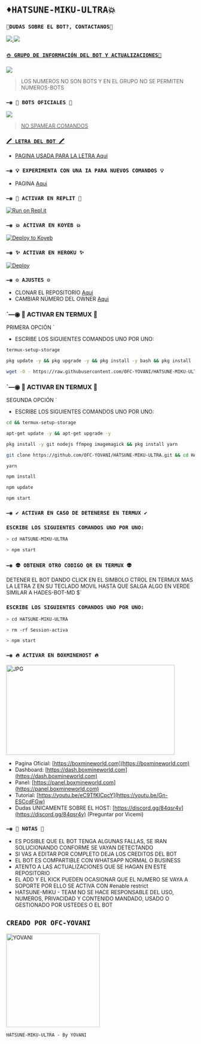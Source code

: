 # `♦️HATSUNE-MIKU-ULTRA💥`

### `🏓DUDAS SOBRE EL BOT?, CONTACTANOS🍁`
<a href="http://wa.me/5212412377467" target="blank"><img src="https://img.shields.io/badge/OFC-YOVANI_CREADOR-25D366?style=for-the-badge&logo=whatsapp&logoColor=white" />
<a href="http://wa.me/5212411233838" target="blank"><img src="https://img.shields.io/badge/OFC-YOVANI_CREADOR-25D366?style=for-the-badge&logo=whatsapp&logoColor=white" />


### `⛄ GRUPO DE INFORMACIÓN DEL BOT Y ACTUALIZACIONES🧿`

<a href= "https://chat.whatsapp.com/Jhs2WrdiNzY3CML7shPwot" target="blank"><img src="https://img.shields.io/badge/GRUPO_DE_SOPORTE-25D366?style=for-the-badge&logo=whatsapp&logoColor=white" />
</a>
> LOS NUMEROS NO SON BOTS Y EN EL GRUPO NO SE PERMITEN NUMEROS-BOTS

### `—◉ 🤖 BOTS OFICIALES 🤖`

<a href="https://api.whatsapp.com/send/?phone=521241719888&text&type=phone_number&app_absent=0" target="blank"><img src="https://img.shields.io/badge/BOT-OFICIAL.1-25D366?style=for-the-badge&logo=whatsapp&logoColor=white" />

 > NO SPAMEAR COMANDOS

### `🖍 LETRA DEL BOT 🖍`
- PAGINA USADA PARA LA LETRA [Aqui](https://smiley.cool/es/weirdmaker.php)

### `—◉ 💡 EXPERIMENTA CON UNA IA PARA NUEVOS COMANDOS 💡`
- PAGINA [Aqui](https://beta.openai.com/playground)

### `—◉ 🌌 ACTIVAR EN REPLIT 🌌`

[![Run on Repl.it](https://repl.it/badge/github/OFC-YOVANI/HATSUNE-MIKU-ULTRA)](https://repl.it/github/OFC-YOVANI/HATSUNE-MIKU-ULTRA)

### `—◉ 💥 ACTIVAR EN KOYEB 💥`

[![Deploy to Koyeb](https://www.koyeb.com/static/images/deploy/button.svg)](https://app.koyeb.com/deploy?type=git&repository=github.com/OFC-YOVANI/HATSUNE-MIKU&branch=master&name=Hatsunemikubot)

### `—◉ ✨ ACTIVAR EN HEROKU ✨`
[![Deploy](https://www.herokucdn.com/deploy/button.svg)](https://heroku.com/deploy?template=https://github.com/OFC-YOVANI/HATSUNE-MIKU-ULTRA)

### `—◉ ⚙️ AJUSTES ⚙️`
- CLONAR EL REPOSITORIO [Aqui](https://github.com/OFC-YOVANI/HATSUNE-MIKU-ULTRA/fork)
- CAMBIAR NÚMERO DEL OWNER [Aqui](https://github.com/OFC-YOVANI/HATSUNE-MIKU-ULTRA/blob/master/config.js)

### `—◉ 👾 ACTIVAR EN TERMUX 👾
PRIMERA OPCIÓN `
- ESCRIBE LOS SIGUIENTES COMANDOS UNO POR UNO:
```bash
termux-setup-storage
```

```bash
pkg update -y && pkg upgrade -y && pkg install -y bash && pkg install -y wget && pkg install yarn
```

```bash
wget -O - https://raw.githubusercontent.com/OFC-YOVANI/HATSUNE-MIKU-ULTRA/master/install.sh | bash
```


### `—◉ 👾 ACTIVAR EN TERMUX 👾
SEGUNDA OPCIÓN ` 
- ESCRIBE LOS SIGUIENTES COMANDOS UNO POR UNO:
```bash
cd && termux-setup-storage
```

```bash
apt-get update -y && apt-get upgrade -y
```

```bash
pkg install -y git nodejs ffmpeg imagemagick && pkg install yarn
```

```bash
git clone https://github.com/OFC-YOVANI/HATSUNE-MIKU-ULTRA.git && cd HATSUNE-MIKU-ULTRA
```

```bash
yarn
```

```bash
npm install
```

```bash
npm update
```

```bash
npm start
```

### `—◉ ✔️ ACTIVAR EN CASO DE DETENERSE EN TERMUX ✔️`

### `ESCRIBE LOS SIGUIENTES COMANDOS UNO POR UNO:`

```bash
> cd HATSUNE-MIKU-ULTRA
```

```bash
> npm start
```

### `—◉ 👽 OBTENER OTRO CODIGO QR EN TERMUX 👽`
 DETENER EL BOT DANDO CLICK EN EL SIMBOLO CTROL EN TERMUX MAS LA LETRA Z EN SU TECLADO MOVIL HASTA QUE SALGA ALGO EN VERDE SIMILAR A HADES-BOT-MD $`

### `ESCRIBE LOS SIGUIENTES COMANDOS UNO POR UNO:`

```bash
> cd HATSUNE-MIKU-ULTRA
```

```bash
> rm -rf Session-activa
```

```bash
> npm start
```

### `—◉ 🔥 ACTIVAR EN BOXMINEHOST 🔥`
<a href="https://boxmineworld.com"><img src="https://raw.githubusercontent.com/OFC-YOVANI/HATSUNE-MIKU/master/src/Pre%20Bot%20Publi.png" width="450" height="240" alt="JPG"/></a>
- Pagina Oficial: [https://boxmineworld.com](https://boxmineworld.com)
- Dashboard: [https://dash.boxmineworld.com](https://dash.boxmineworld.com)
- Panel: [https://panel.boxmineworld.com](https://panel.boxmineworld.com)
- Tutorial: [https://youtu.be/eC9TfKICpcY](https://youtu.be/Gn-ESCcdFGw)
- Dudas UNICAMENTE SOBRE EL HOST: [https://discord.gg/84qsr4v](https://discord.gg/84qsr4v) (Preguntar por Vicemi)

### `—◉ 📝 NOTAS 📝`
- ES POSIBLE QUE EL BOT TENGA ALGUNAS FALLAS, SE IRAN SOLUCIONANDO CONFORME SE VAYAN DETECTANDO
- SI VAS A EDITAR POR COMPLETO DEJA LOS CREDITOS DEL BOT 
- EL BOT ES COMPARTIBLE CON WHATSAPP NORMAL O BUSINESS
- ATENTO A LAS ACTUALIZACIONES QUE SE HAGAN EN ESTE REPOSITORIO
- EL ADD Y EL KICK PUEDEN OCASIONAR QUE EL NUMERO SE VAYA A SOPORTE POR ELLO SE ACTIVA CON #enable restrict 
- HATSUNE-MIKU - TEAM NO SE HACE RESPONSABLE DEL USO, NUMEROS, PRIVACIDAD Y CONTENIDO MANDADO, USADO O GESTIONADO POR USTEDES O EL BOT


## `CREADO POR OFC-YOVANI` 
<a href="https://github.com/OFC-YOVANI"><img src="https://i.imgur.com/JP52fdP.jpg" width="250" height="250" alt="YOVANI"/></a>
  
`HATSUNE-MIKU-ULTRA - By YOVANI`
